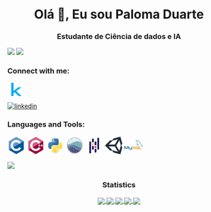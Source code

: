 <h1 align="center">Olá 👋, Eu sou Paloma Duarte</h1>
<h3 align="center">Estudante de Ciência de dados e IA</h3>



<div> <a href="https://github.com/palomaduarte07" target="_blank"><img src="https://img.shields.io/badge/GitHub-100000?style=for-the-badge&logo=github&logoColor=white" target="_blank"></a>
<a href = "mailto:paloma.duarte@academico.ufpb.br"><img src="https://img.shields.io/badge/-Gmail-%23333?style=for-the-badge&logo=gmail&logoColor=white" target="_blank"></a>
</div><h3 align="left">Connect with me:</h3>
<p align="left">
<a href="https://kaggle.com/Paloma Duarte de Lira" target="blank"><img align="center" src="https://raw.githubusercontent.com/teamedwardforever/Readme-Generator/71f25dd8b98329b168142a6b782a107b75eab178/svg/Social/kaggle.svg" alt="Paloma Duarte de Lira" height="30" width="40" /></a>
<p><a target="_blank" href="https://www.linkedin.com/in/Paloma Duarte de Lira" style="display: inline-block;"><img src="https://img.shields.io/badge/linkedin-logo?style=for-the-badge&logo=linkedin&logoColor=white&color=%230a77b6" alt="linkedin" /></a></p>

<h3 align="left">Languages and Tools:</h3>
<p align="left">
<img src="https://raw.githubusercontent.com/teamedwardforever/Readme-Generator/71f25dd8b98329b168142a6b782a107b75eab178/svg/Skills/Languages/c-original.svg" alt="C" width="40" height="40"/>
<img src="https://raw.githubusercontent.com/teamedwardforever/Readme-Generator/71f25dd8b98329b168142a6b782a107b75eab178/svg/Skills/Languages/cplusplus-original.svg" alt="CPP" width="40" height="40"/>
<img src="https://raw.githubusercontent.com/teamedwardforever/Readme-Generator/71f25dd8b98329b168142a6b782a107b75eab178/svg/Skills/Languages/python-original.svg" alt="Python" width="40" height="40"/>
<img src="https://raw.githubusercontent.com/teamedwardforever/Readme-Generator/71f25dd8b98329b168142a6b782a107b75eab178/svg/Skills/ML/logo-mark-lightbg.svg" alt="SeaBorn" width="40" height="40"/>
<img src="https://raw.githubusercontent.com/teamedwardforever/Readme-Generator/71f25dd8b98329b168142a6b782a107b75eab178/svg/Skills/ML/pandas-original.svg" alt="Pandas" width="40" height="40"/>
<img src="https://raw.githubusercontent.com/teamedwardforever/Readme-Generator/71f25dd8b98329b168142a6b782a107b75eab178/svg/Skills/Engines/unity3d-icon.svg" alt="Unity" width="40" height="40"/>
<a target="_blank" href="https://raw.githubusercontent.com/devicons/devicon/master/icons/mysql/mysql-original-wordmark.svg" style="display: inline-block;"><img src="https://raw.githubusercontent.com/devicons/devicon/master/icons/mysql/mysql-original-wordmark.svg" alt="mysql" width="42" height="42" /></a>  
</p>

<img src="https://user-images.githubusercontent.com/73097560/115834477-dbab4500-a447-11eb-908a-139a6edaec5c.gif"><h3 align="center">Statistics</h3>
<div align="center">
<a href="https://github.com/palomaduarte07">
<img align="center" src="http://github-profile-summary-cards.vercel.app/api/cards/stats?username=palomaduarte07&theme=2077" height="180em" />
<img align="center" src="http://github-profile-summary-cards.vercel.app/api/cards/most-commit-language?username=palomaduarte07&theme=2077" height="180em" />
<img align="center" src="http://github-profile-summary-cards.vercel.app/api/cards/repos-per-language?username=palomaduarte07&theme=2077" height="180em" />
<img align="center" src="http://github-profile-summary-cards.vercel.app/api/cards/productive-time?username=palomaduarte07&theme=2077" height="180em" />
<img align="center" src="http://github-profile-summary-cards.vercel.app/api/cards/profile-details?username=palomaduarte07&theme=2077" height="180em" />
</div>
